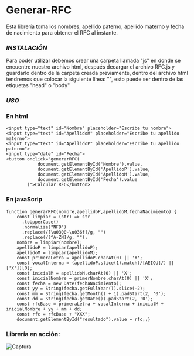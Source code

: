 # Generar-RFC
Esta librería toma los nombres, apellido paterno, apellido materno y fecha de nacimiento para obtener el RFC al instante.

### _INSTALACIÓN_
Para poder utilizar debemos crear una carpeta llamada "js" en donde se encuentre nuestro archivo html, después decargar el archivo RFC.js y guardarlo dentro de la carpeta creada previamente, dentro del archivo html tendremos que colocar la siguiente línea: "<script src="js/RFC.js"></script>", esto puede ser dentro de las etiquetas "head" o "body"

### _USO_
### En html
```
<input type="text" id="Nombre" placeholder="Escribe tu nombre">  
<input type="text" id="ApellidoM" placeholder="Escribe tu apellido materno">  
<input type="text" id="ApellidoP" placeholder="Escribe tu apellido paterno">  
<input type="date" id="Fecha">  
<button onclick="generarRFC(  
            document.getElementById('Nombre').value,  
            document.getElementById('ApellidoP').value,  
            document.getElementById('ApellidoM').value,  
            document.getElementById('Fecha').value  
        )">Calcular RFC</button>
```

### En javaScrip
```
function generarRFC(nombre,apellidoP,apellidoM,fechaNacimiento) {  
    const limpiar = (str) => str  
      .toUpperCase()  
      .normalize("NFD")  
      .replace(/[\u0300-\u036f]/g, "")  
      .replace(/[^A-ZÑ]/g, "");  
    nombre = limpiar(nombre);  
    apellidoP = limpiar(apellidoP);  
    apellidoM = limpiar(apellidoM);  
    const primeraLetra = apellidoP.charAt(0) || 'X';  
    const vocalInterna = (apellidoP.slice(1).match(/[AEIOU]/) || ['X'])[0];  
    const inicialM = apellidoM.charAt(0) || 'X';  
    const inicialNombre = primerNombre.charAt(0) || 'X';  
    const fecha = new Date(fechaNacimiento);  
    const yy = String(fecha.getFullYear()).slice(-2);  
    const mm = String(fecha.getMonth() + 1).padStart(2, '0');  
    const dd = String(fecha.getDate()).padStart(2, '0');  
    const rfcBase = primeraLetra + vocalInterna + inicialM + inicialNombre + yy + mm + dd;  
    const rfc = rfcBase + "XXX";  
    document.getElementById("resultado").value = rfc;;}
```
 ### Librería en acción:  
![Captura](https://github.com/user-attachments/assets/125e3148-a3b8-40a6-b1c4-c959ea4b77f9)



